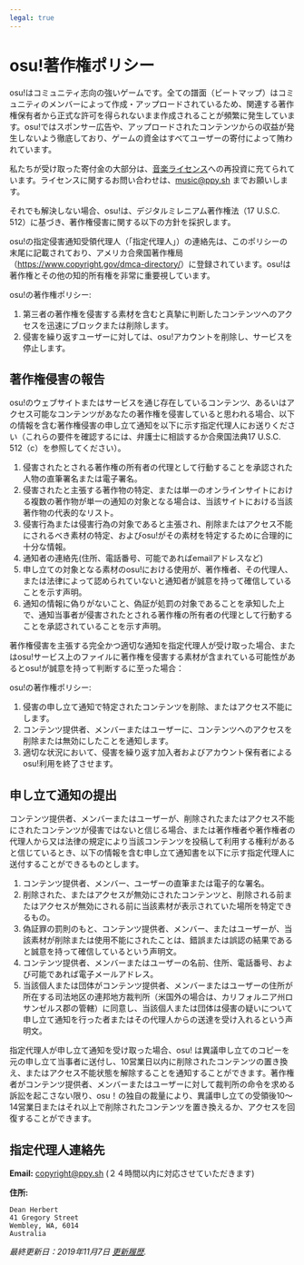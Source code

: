 ```yaml
---
legal: true
---
```


# osu!著作権ポリシー

osu!はコミュニティ志向の強いゲームです。全ての譜面（ビートマップ）はコミュニティのメンバーによって作成・アップロードされているため、関連する著作権保有者から正式な許可を得られないまま作成されることが頻繁に発生しています。osu!ではスポンサー広告や、アップロードされたコンテンツからの収益が発生しないよう徹底しており、ゲームの資金はすべてユーザーの寄付によって賄われています。

私たちが受け取った寄付金の大部分は、[音楽ライセンス](/wiki/Legal/Music_licensing)への再投資に充てられています。ライセンスに関するお問い合わせは、[music@ppy.sh](mailto:music@ppy.sh) までお願いします。　

それでも解決しない場合、osu!は、デジタルミレニアム著作権法（17 U.S.C. 512）に基づき、著作権侵害に関する以下の方針を採択します。

osu!の指定侵害通知受領代理人（「指定代理人」）の連絡先は、このポリシーの末尾に記載されており、アメリカ合衆国著作権局（<https://www.copyright.gov/dmca-directory/>）に登録されています。osu!は著作権とその他の知的所有権を非常に重要視しています。

osu!の著作権ポリシー:

1. 第三者の著作権を侵害する素材を含むと真摯に判断したコンテンツへのアクセスを迅速にブロックまたは削除します。
2. 侵害を繰り返すユーザーに対しては、osu!アカウントを削除し、サービスを停止します。

## 著作権侵害の報告

osu!のウェブサイトまたはサービスを通じ存在しているコンテンツ、あるいはアクセス可能なコンテンツがあなたの著作権を侵害していると思われる場合、以下の情報を含む著作権侵害の申し立て通知を以下に示す指定代理人にお送りください（これらの要件を確認するには、弁護士に相談するか合衆国法典17 U.S.C. 512（c）を参照してください）。

1. 侵害されたとされる著作権の所有者の代理として行動することを承認された人物の直筆署名または電子署名。
2. 侵害されたと主張する著作物の特定、または単一のオンラインサイトにおける複数の著作物が単一の通知の対象となる場合は、当該サイトにおける当該著作物の代表的なリスト。
3. 侵害行為または侵害行為の対象であると主張され、削除またはアクセス不能にされるべき素材の特定、およびosu!がその素材を特定するために合理的に十分な情報。
4. 通知者の連絡先(住所、電話番号、可能であればemailアドレスなど)
5. 申し立ての対象となる素材のosu!における使用が、著作権者、その代理人、または法律によって認められていないと通知者が誠意を持って確信していることを示す声明。
6. 通知の情報に偽りがないこと、偽証が処罰の対象であることを承知した上で、通知当事者が侵害されたとされる著作権の所有者の代理として行動することを承認されていることを示す声明。　

著作権侵害を主張する完全かつ適切な通知を指定代理人が受け取った場合、またはosu!サービス上のファイルに著作権を侵害する素材が含まれている可能性があるとosu!が誠意を持って判断するに至った場合：

osu!の著作権ポリシー:

1. 侵害の申し立て通知で特定されたコンテンツを削除、またはアクセス不能にします。
2. コンテンツ提供者、メンバーまたはユーザーに、コンテンツへのアクセスを削除または無効にしたことを通知します。
3. 適切な状況において、侵害を繰り返す加入者およびアカウント保有者によるosu!利用を終了させます。

## 申し立て通知の提出

コンテンツ提供者、メンバーまたはユーザーが、削除されたまたはアクセス不能にされたコンテンツが侵害ではないと信じる場合、または著作権者や著作権者の代理人から又は法律の規定により当該コンテンツを投稿して利用する権利があると信じているとき、以下の情報を含む申し立て通知書を以下に示す指定代理人に送付することができるものとします。

1. コンテンツ提供者、メンバー、ユーザーの直筆または電子的な署名。
2. 削除された、またはアクセスが無効にされたコンテンツと、削除される前またはアクセスが無効にされる前に当該素材が表示されていた場所を特定できるもの。
3. 偽証罪の罰則のもと、コンテンツ提供者、メンバー、またはユーザーが、当該素材が削除または使用不能にされたことは、錯誤または誤認の結果であると誠意を持って確信しているという声明文。
4. コンテンツ提供者、メンバーまたはユーザーの名前、住所、電話番号、および可能であれば電子メールアドレス。
5. 当該個人または団体がコンテンツ提供者、メンバーまたはユーザーの住所が所在する司法地区の連邦地方裁判所（米国外の場合は、カリフォルニア州ロサンゼルス郡の管轄）に同意し、当該個人または団体は侵害の疑いについて申し立て通知を行った者またはその代理人からの送達を受け入れるという声明文。

指定代理人が申し立て通知を受け取った場合、osu! は異議申し立てのコピーを元の申し立て当事者に送付し、10営業日以内に削除されたコンテンツの置き換え、またはアクセス不能状態を解除することを通知することができます。著作権者がコンテンツ提供者、メンバーまたはユーザーに対して裁判所の命令を求める訴訟を起こさない限り、osu！の独自の裁量により、異議申し立ての受領後10～14営業日またはそれ以上で削除されたコンテンツを置き換えるか、アクセスを回復することができます。

## 指定代理人連絡先

**Email:** [copyright@ppy.sh](mailto:copyright@ppy.sh) (２４時間以内に対応させていただきます)

**住所:**

```
Dean Herbert
41 Gregory Street
Wembley, WA, 6014
Australia
```

*最終更新日：2019年11月7日  [更新履歴](https://github.com/ppy/osu-wiki/commits/master/wiki/Legal/Copyright/en.md).*

